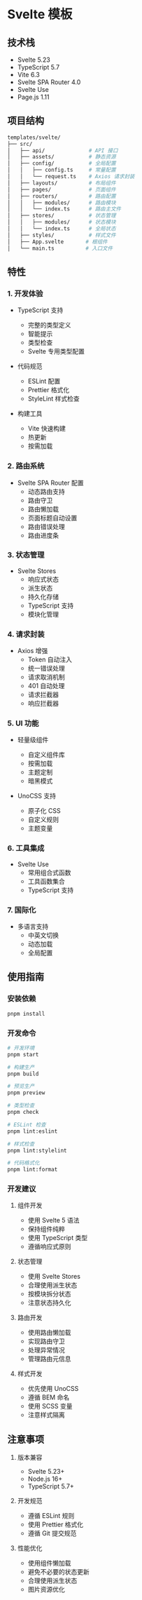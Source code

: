 # Svelte 模板

## 技术栈

- Svelte 5.23
- TypeScript 5.7
- Vite 6.3
- Svelte SPA Router 4.0
- Svelte Use
- Page.js 1.11

## 项目结构

```bash
templates/svelte/
├── src/
│   ├── api/              # API 接口
│   ├── assets/           # 静态资源
│   ├── config/           # 全局配置
│   │   ├── config.ts     # 常量配置
│   │   └── request.ts    # Axios 请求封装
│   ├── layouts/          # 布局组件
│   ├── pages/            # 页面组件
│   ├── routers/          # 路由配置
│   │   ├── modules/      # 路由模块
│   │   └── index.ts      # 路由主文件
│   ├── stores/           # 状态管理
│   │   ├── modules/      # 状态模块
│   │   └── index.ts      # 全局状态
│   ├── styles/           # 样式文件
│   ├── App.svelte       # 根组件
│   └── main.ts          # 入口文件
```

## 特性

### 1. 开发体验

- TypeScript 支持

  - 完整的类型定义
  - 智能提示
  - 类型检查
  - Svelte 专用类型配置

- 代码规范

  - ESLint 配置
  - Prettier 格式化
  - StyleLint 样式检查

- 构建工具
  - Vite 快速构建
  - 热更新
  - 按需加载

### 2. 路由系统

- Svelte SPA Router 配置
  - 动态路由支持
  - 路由守卫
  - 路由懒加载
  - 页面标题自动设置
  - 路由错误处理
  - 路由进度条

### 3. 状态管理

- Svelte Stores
  - 响应式状态
  - 派生状态
  - 持久化存储
  - TypeScript 支持
  - 模块化管理

### 4. 请求封装

- Axios 增强
  - Token 自动注入
  - 统一错误处理
  - 请求取消机制
  - 401 自动处理
  - 请求拦截器
  - 响应拦截器

### 5. UI 功能

- 轻量级组件

  - 自定义组件库
  - 按需加载
  - 主题定制
  - 暗黑模式

- UnoCSS 支持
  - 原子化 CSS
  - 自定义规则
  - 主题变量

### 6. 工具集成

- Svelte Use
  - 常用组合式函数
  - 工具函数集合
  - TypeScript 支持

### 7. 国际化

- 多语言支持
  - 中英文切换
  - 动态加载
  - 全局配置

## 使用指南

### 安装依赖

```bash
pnpm install
```

### 开发命令

```bash
# 开发环境
pnpm start

# 构建生产
pnpm build

# 预览生产
pnpm preview

# 类型检查
pnpm check

# ESLint 检查
pnpm lint:eslint

# 样式检查
pnpm lint:stylelint

# 代码格式化
pnpm lint:format
```

### 开发建议

1. 组件开发

   - 使用 Svelte 5 语法
   - 保持组件纯粹
   - 使用 TypeScript 类型
   - 遵循响应式原则

2. 状态管理

   - 使用 Svelte Stores
   - 合理使用派生状态
   - 按模块拆分状态
   - 注意状态持久化

3. 路由开发

   - 使用路由懒加载
   - 实现路由守卫
   - 处理异常情况
   - 管理路由元信息

4. 样式开发
   - 优先使用 UnoCSS
   - 遵循 BEM 命名
   - 使用 SCSS 变量
   - 注意样式隔离

## 注意事项

1. 版本兼容

   - Svelte 5.23+
   - Node.js 16+
   - TypeScript 5.7+

2. 开发规范

   - 遵循 ESLint 规则
   - 使用 Prettier 格式化
   - 遵循 Git 提交规范

3. 性能优化
   - 使用组件懒加载
   - 避免不必要的状态更新
   - 合理使用派生状态
   - 图片资源优化
